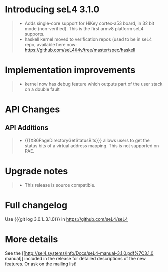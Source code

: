 # Introducing seL4 3.1.0


> -   Adds single-core support for HiKey cortex-a53 board, in 32 bit
>     mode (non-verified). This is the first armv8 platform
>     seL4 supports.
> -   haskell kernel moved to verification repos (used to be in seL4
>     repo, available here now:
>     <https://github.com/seL4/l4v/tree/master/spec/haskell>

# Implementation improvements


> -   kernel now has debug feature which outputs part of the user stack
>     on a double fault

# API Changes


## API Additions


> -   {{{X86PageDirectoryGetStatusBits}}} allows users to get the status
>     bits of a virtual address mapping. This is not supported on PAE.

# Upgrade notes


> -   This release is source compatible.

# Full changelog


Use {{{git log 3.0.1..3.1.0}}} in <https://github.com/seL4/seL4>

# More details


See the
\[\[<http://sel4.systems/Info/Docs/seL4-manual-3.1.0.pdf%7C3.1.0>
manual\]\] included in the release for detailed descriptions of the new
features. Or ask on the mailing list!
